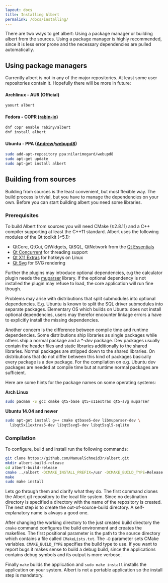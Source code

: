 ```yaml
---
layout: docs
title: Installing Albert
permalink: /docs/installing/
---
```


There are two ways to get albert: Using a package manager or building albert from the sources. Using a package manager is highly recommended, since it is less error prone and the necessary dependencies are pulled automatically.

## Using package managers
Currently albert is not in any of the major repositories. At least some user repositories contain it. Hopefully there will be more in future:

#### Archlinux - AUR (Official)
```bash
yaourt albert
```

#### Fedora - COPR ([rabin-io](https://github.com/rabin-io))
```bash
dnf copr enable rabiny/albert
dnf install albert
```

#### Ubuntu - PPA ([Andrew](https://github.com/hotice)/[webupd8](http://www.webupd8.org/))
```bash
sudo add-apt-repository ppa:nilarimogard/webupd8
sudo apt-get update
sudo apt-get install albert
```

## Building from sources

Building from sources is the least convenient, but most flexible way. The build process is trivial, but you have to manage the dependencies on your own. Before you can start building albert you need some libraries.

### Prerequisites

To build Albert from sources you will need CMake (≥2.8.11) and a C++ compiler supporting at least the C++11 standard. Albert uses the following modules of the Qt toolkit (≥5.1):

- QtCore, QtGui, QtWidgets, QtSQL, QtNetwork from the [Qt Essentials](http://doc.qt.io/qt-5/qtmodules.html#qt-essentials)
- [Qt Concurrent](http://doc.qt.io/qt-5/qtconcurrent-index.html) for threading support
- [Qt X11 Extras](doc.qt.io/qt-5/qtx11extras-index.html) for hotkeys on Linux
- [Qt Svg](http://doc.qt.io/qt-5/qtsvg-index.html) for SVG rendering

Further the plugins may introduce optional dependencies, e.g the calculator plugin needs the [muparser](http://muparser.beltoforion.de/) library. If the optional dependency is not installed the plugin may refuse to load, the core application will run fine though.

Problems may arise with distributions that split submodules into optional dependencies. E.g. Ubuntu is known to split the SQL driver submodules into separate packages. Elementary OS which builds on Ubuntu does not install optional dependencies, users may therefor encounter linkage errors a have to explicitly install the missing dependencies.

Another concern is the difference between compile time and runtime dependencies. Some distributions ship libraries as single packages while others ship a normal package and a *\*-dev* package. Dev packages usually contain the header files and static libraries additionally to the shared libraries. Normal packages are stripped down to the shared libraries. On distributions that do not differ between this kind of packages basically every package is a dev package. For the compilation on e.g. Ubuntu dev packages are needed at compile time but at runtime normal packages are sufficient.

Here are some hints for the package names on some operating systems:

**Arch Linux**    
```bash
sudo pacman -S gcc cmake qt5-base qt5-x11extras qt5-svg muparser
```

**Ubuntu 14.04 and newer**    
```bash
sudo apt-get install g++ cmake qtbase5-dev libmuparser-dev \
  libqt5x11extras5-dev libqt5svg5-dev libqt5sql5-sqlite
```

### Compilation

To configure, build and install run the following commands:
```bash
git clone https://github.com/ManuelSchneid3r/albert.git
mkdir albert-build-release
cd albert-build-release
cmake ../albert -DCMAKE_INSTALL_PREFIX=/usr -DCMAKE_BUILD_TYPE=Release
make
sudo make install
```

Lets go through them and clarify what they do. The first command clones the Albert git repository to the local file system. Since no destination directory is specified a directory with the name of the repository is created. The next step is to create the out-of-source-build directory. A self-explanatory name is always a good one.

After changing the working directory to the just created build directory the `cmake` command configures the build environment and creates the makefiles. The first positional parameter is the path to the source directory which contains a file called `CMakeLists.txt`. The `-D` parameter sets CMake variables. `CMAKE_BUILD_TYPE` specifies the build type to use. If you want to report bugs it makes sense to build a debug build, since the applications contains debug symbols and its output is more verbose.

Finally `make` builds the application and `sudo make install` installs the application on your system. Albert is not a portable application so the install step is mandatory.
